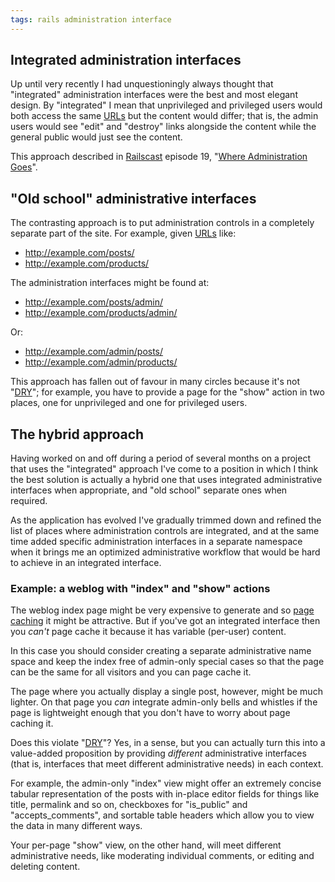 ```yaml
---
tags: rails administration interface
---
```


## Integrated administration interfaces

Up until very recently I had unquestioningly always thought that "integrated" administration interfaces were the best and most elegant design. By "integrated" I mean that unprivileged and privileged users would both access the same [URLs](/wiki/URLs) but the content would differ; that is, the admin users would see "edit" and "destroy" links alongside the content while the general public would just see the content.

This approach described in [Railscast](/wiki/Railscast) episode 19, "[Where Administration Goes](http://railscasts.com/episodes/19)".

## "Old school" administrative interfaces

The contrasting approach is to put administration controls in a completely separate part of the site. For example, given [URLs](/wiki/URLs) like:

-   <http://example.com/posts/>
-   <http://example.com/products/>

The administration interfaces might be found at:

-   <http://example.com/posts/admin/>
-   <http://example.com/products/admin/>

Or:

-   <http://example.com/admin/posts/>
-   <http://example.com/admin/products/>

This approach has fallen out of favour in many circles because it's not "[DRY](/wiki/DRY)"; for example, you have to provide a page for the "show" action in two places, one for unprivileged and one for privileged users.

## The hybrid approach

Having worked on and off during a period of several months on a project that uses the "integrated" approach I've come to a position in which I think the best solution is actually a hybrid one that uses integrated administrative interfaces when appropriate, and "old school" separate ones when required.

As the application has evolved I've gradually trimmed down and refined the list of places where administration controls are integrated, and at the same time added specific administration interfaces in a separate namespace when it brings me an optimized administrative workflow that would be hard to achieve in an integrated interface.

### Example: a weblog with "index" and "show" actions

The weblog index page might be very expensive to generate and so [page caching](/wiki/page_caching) it might be attractive. But if you've got an integrated interface then you *can't* page cache it because it has variable (per-user) content.

In this case you should consider creating a separate administrative name space and keep the index free of admin-only special cases so that the page can be the same for all visitors and you can page cache it.

The page where you actually display a single post, however, might be much lighter. On that page you *can* integrate admin-only bells and whistles if the page is lightweight enough that you don't have to worry about page caching it.

Does this violate "[DRY](/wiki/DRY)"? Yes, in a sense, but you can actually turn this into a value-added proposition by providing *different* administrative interfaces (that is, interfaces that meet different administrative needs) in each context.

For example, the admin-only "index" view might offer an extremely concise tabular representation of the posts with in-place editor fields for things like title, permalink and so on, checkboxes for "is\_public" and "accepts\_comments", and sortable table headers which allow you to view the data in many different ways.

Your per-page "show" view, on the other hand, will meet different administrative needs, like moderating individual comments, or editing and deleting content.
